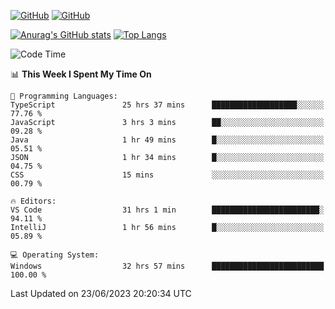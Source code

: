 [![GitHub](https://img.shields.io/github/followers/sharpxk?style=social)](https://github.com/sharpxk) [![GitHub](https://img.shields.io/github/stars/sharpxk?style=social)](https://github.com/sharpxk)

[![Anurag's GitHub stats](https://github-readme-stats-git-masterrstaa-rickstaa.vercel.app/api?username=sharpxk&hide=contribs,prs,issues&show_icons=true&theme=tokyonight)](https://github.com/anuraghazra/github-readme-stats)
[![Top Langs](https://github-readme-stats-git-masterrstaa-rickstaa.vercel.app/api/top-langs/?username=sharpxk&layout=compact&theme=tokyonight)](https://github.com/anuraghazra/github-readme-stats)

<!--START_SECTION:waka-->
![Code Time](http://img.shields.io/badge/Code%20Time-198%20hrs%2019%20mins-blue)

📊 **This Week I Spent My Time On** 

```text
💬 Programming Languages: 
TypeScript               25 hrs 37 mins      ███████████████████░░░░░░   77.76 % 
JavaScript               3 hrs 3 mins        ██░░░░░░░░░░░░░░░░░░░░░░░   09.28 % 
Java                     1 hr 49 mins        █░░░░░░░░░░░░░░░░░░░░░░░░   05.51 % 
JSON                     1 hr 34 mins        █░░░░░░░░░░░░░░░░░░░░░░░░   04.75 % 
CSS                      15 mins             ░░░░░░░░░░░░░░░░░░░░░░░░░   00.79 % 

🔥 Editors: 
VS Code                  31 hrs 1 min        ████████████████████████░   94.11 % 
IntelliJ                 1 hr 56 mins        █░░░░░░░░░░░░░░░░░░░░░░░░   05.89 % 

💻 Operating System: 
Windows                  32 hrs 57 mins      █████████████████████████   100.00 % 
```


 Last Updated on 23/06/2023 20:20:34 UTC
<!--END_SECTION:waka-->
